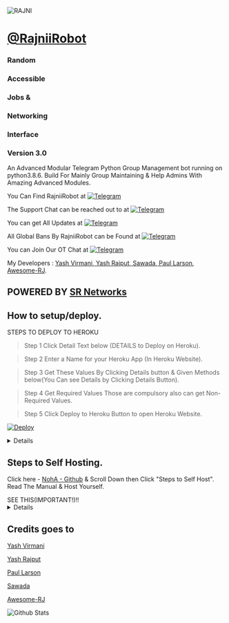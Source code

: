 ![RAJNI](https://telegra.ph/file/b704b843375f5a8317d61.jpg)

# [@RajniiRobot](https://telegram.me/RajniiRobot)
### Random
### Accessible
### Jobs &
### Networking
### Interface
### Version 3.0

An Advanced Modular Telegram Python Group Management bot running on python3.8.6.
Build For Mainly Group Maintaining & Help Admins With Amazing Advanced Modules.


You Can Find RajniiRobot at [![Telegram](https://img.shields.io/badge/telegram-1b77FF.svg?style=for-the-badge&logo=telegram)](https://t.me/RajniiRobot)

The Support Chat can be reached out to at [![Telegram](https://img.shields.io/badge/telegram-1b77FF.svg?style=for-the-badge&logo=telegram)](https://t.me/RajniSupportChat)

You can get All Updates at [![Telegram](https://img.shields.io/badge/telegram-1b77FF.svg?style=for-the-badge&logo=telegram)](t.me/RajniUpdates)

All Global Bans By RajniiRobot can be Found at [![Telegram](https://img.shields.io/badge/telegram-1b77FF.svg?style=for-the-badge&logo=telegram)](t.me/RajniGlobal)

You can Join Our OT Chat at [![Telegram](https://img.shields.io/badge/telegram-1b77FF.svg?style=for-the-badge&logo=telegram)](https://t.me/RajniSpam)

My Developers : [Yash Virmani](telegram.me/itsanshnityam),[ Yash Rajput](telegram.me/Flasho_gacha),[ Sawada](telegram.me/sawada),[ Paul Larson](telegram.me/SonofLars),[ Awesome-RJ](https://telegram.me/Black_Knights_Union_Support).

## POWERED BY [SR Networks](t.me/ShajniNetworks)


## How to setup/deploy.
  <summary>STEPS TO DEPLOY TO HEROKU</summary>
  
>  Step 1 Click Detail Text below (DETAILS to Deploy on Heroku).

>  Step 2 Enter a Name for your Heroku App (In Heroku Website).
  
>  Step 3 Get These Values By Clicking Details button & Given Methods below(You Can see Details by Clicking Details Button).

>  Step 4 Get Required Values Those are compulsory also can get Non-Required Values.

>  Step 5 Click Deploy to Heroku Button to open Heroku Website.

[![Deploy](https://www.herokucdn.com/deploy/button.svg)](https://heroku.com/deploy?template=https://github.com/YashBebe/RajniiRoboActive.git)
  
<details>
  
<code>AI_API_KEY</code> - Enter you AI API KEY from ARQ BOT or Intellivoid.
  
<code>ALLOW_EXCL</code> - Leave it to True
  
<code>API_HASH</code> - Get it from https://my.telegram.org By Web Login Then Click Api Development Tools.
  
<code>API_ID</code> - Get it from https://my.telegram.org By Web Login Then Click Api Development Tools.
  
<code>BAN_STICKER</code> - Go to [NidhiRobot](https://telegram.me/Nidhirobot) & send a sticker that you want to set Reply that sticker by /id .
                           Nidhi will show you that sticker ID.....
  
<code>BL_CHATS</code> - Go to that Group Where you don't wan't to let your Bot Exist. then send /id (without replying to someone.
                        Make Sure Nidhi or Rose is Added To that group They'll send you  the Group ID.......)
  
<code>CASH_API_KEY</code> - Get Your Cash Api Key By Login into https://www.alphavantage.co/support/#api-key.
  
<code>DEL_CMDS</code> - Set this to True if you want to delete command messages from users who don't have the perms to run that command.
  
<code>DEMONS</code> - A space separated list of user IDs who you wanna assign as support users/Gban Admins(Gban perms only)(Leave it as it as if you don't know anyone).
  
<code>DEV_USERS</code> - ID of users who are Devs of your bot (can use /py etc.) Leave this if you don't know Programming(Leave it as it as if you don't know anyone).
  
<code>DONATION_LINK</code> - Link of platform, Where you would like to receive donations. If you don't have any, Leave it to Yash.
  
<code>DRAGONS</code> - A space separated list of user IDs who you want to assign as sudo users.
  
<code>ENV</code> - Setting this to ANYTHING will enable environment variables. Leave it as it is...
  
<code>EVENT_LOGS</code> - Event logs/Global Log channel to note down important bot level events or Global Events, Recommend to make this Chat Public. ex: '-123456'.
  
<code>JOIN_LOGGER</code> - A channel ID where bot will print who added it to what group, useful during debugging or spam handling. Get it by [NidhiRobot](https://telegram.me/Nidhirobot).
  
<code>No_LOAD</code> - Dont load these modules cause they shit, space separation.
  
<code>OWNER_ID</code> - Your Telegram User ID as an integer.
  
<code>OWNER_USERNAME</code> - Your Telegram Username without @.
  
<code>PORT</code> - Port to use for your webhooks. Better leave this as it is on heroku.
  
<code>SQLALCHEMY_DATABASE_URI</code> - Your postgres sql db, empty this field if you dont have any.
  
<code>STRICT_GBAN</code> - Enforce Gbans across new groups as well as old groups. When a gbanned user talks, he will be banned.(True or False)
  
<code>SUPPORT_CHAT</code> - Your Telegram Support Group Chat Username without @ where your users will go and ask you about modules, features, bugs ,appeals.. etc For Support Regarding your bot.
  
<code>sw_api</code> - Spamwatch API Token, Get one from @SpamWatchBot.
  
<code>TIGERS</code> - A space separated list of user IDs who you wanna assign as tiger users(Leave it as it as if you don't know anyone).
  
<code>TIME_API_KEY</code> - Required for timezone information. Get yours from https://timezonedb.com/api
  
<code>TOKEN</code> - Enter Your bot token here. Get it from @BotFather in Telegram after creating a bot.
  
<code>URL</code> - The Heroku App URL :- https://<appname>.herokuapp.com/ replace the <appname> with your app name you filled Above
  
<code>WALL_API</code> - Required for wallpaper. Get your's from https://wall.alphacoders.com/
  
<code>WEBHOOK</code> - Setting this to ANYTHING will enable webhooks. If you dont know how this works leave it as it is
  
<code>WOLVES</code> - A space separated list of user IDs who you want to assign as whitelisted - can't be banned with your bot(Leave it as it as if you don't know anyone).
  
  [![Deploy](https://www.herokucdn.com/deploy/button.svg)](https://heroku.com/deploy?template=https://github.com/YashBebe/RajniKant.git)
  [RAILWAY](https://railway.app/new/template?template=https://github.com/YashBebe/RajniKant/tree/master/SaitamaRobot&envs=AI_API_KEY,ALLOW_EXCL,API_HASH,API_ID,BAN_STICKER,BL_CHATS,CASH_API_KEY,DEL_CMDS,DEMONS,DEV_USERS,DONATION_LINK,DRAGONS,ENV,EVENT_LOGS,JOIN_LOGGER,No_LOAD,OWNER_ID,OWNER_USERNAME,PORT,SQLALCHEMY_DATABASE_URI,STRICT_GBAN,SUPPORT_CHAT,sw_api,TIGERS,TIME_API_KEY,TOKEN,URL,WALL_API,WEBHOOK,WOLVES)
  
</details>



## Steps to Self Hosting.
Click here - [NohA - Github](https://github.com/flashokiller/NohA) & Scroll Down then Click "Steps to Self Host".
Read The Manual & Host Yourself.

  <summary>SEE THIS(IMPORTANT!)!!</summary>
  <details>
Pls don't Ask Us about Console errors! We will Ban you Permanently If We Found anyone asking in DM/Support Chat.😶😶
    </details>
  
## Credits goes to
  
[Yash Virmani](https://https://telegram.me/RajniSupportChat)
  
[Yash Rajput](https://https://telegram.me/noha_support)
  
[Paul Larson](https://https://telegram.me/RoseSupportChat)
  
[Sawada](https://telegram.me/OnePunchSupport)
  
[Awesome-RJ](https://telegram.me/Black_Knights_Union_Support)

![Github Stats](https://github-readme-stats.vercel.app/api?username=YashBebe&show_icons=true&title_color=fff&icon_color=79ff97&text_color=9f9f9f&bg_color=151515)

  
